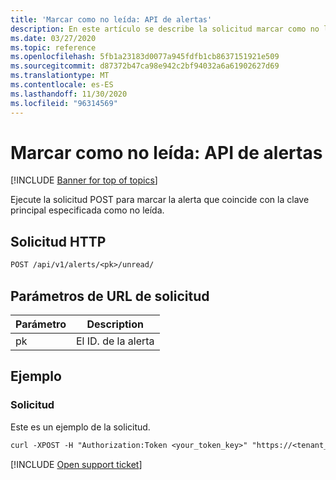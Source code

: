 ```yaml
---
title: 'Marcar como no leída: API de alertas'
description: En este artículo se describe la solicitud marcar como no leída en la API de alertas de Cloud App Security.
ms.date: 03/27/2020
ms.topic: reference
ms.openlocfilehash: 5fb1a23183d0077a945fdfb1cb8637151921e509
ms.sourcegitcommit: d87372b47ca98e942c2bf94032a6a61902627d69
ms.translationtype: MT
ms.contentlocale: es-ES
ms.lasthandoff: 11/30/2020
ms.locfileid: "96314569"
---
```

# <a name="mark-as-unread---alerts-api"></a>Marcar como no leída: API de alertas

[!INCLUDE [Banner for top of topics](includes/banner.md)]

Ejecute la solicitud POST para marcar la alerta que coincide con la clave principal especificada como no leída.

## <a name="http-request"></a>Solicitud HTTP

```rest
POST /api/v1/alerts/<pk>/unread/
```

## <a name="request-url-parameters"></a>Parámetros de URL de solicitud

| Parámetro | Description |
| --- | --- |
| pk | El ID. de la alerta |

## <a name="example"></a>Ejemplo

### <a name="request"></a>Solicitud

Este es un ejemplo de la solicitud.

```rest
curl -XPOST -H "Authorization:Token <your_token_key>" "https://<tenant_id>.<tenant_region>.contoso.com/api/v1/alerts/<pk>/unread/"
```

[!INCLUDE [Open support ticket](includes/support.md)]
